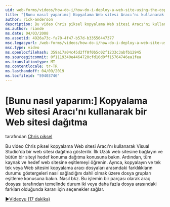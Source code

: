 ```yaml
---
uid: web-forms/videos/how-do-i/how-do-i-deploy-a-web-site-using-the-copy-web-site-tool
title: "[Bunu nasıl yaparım:] Kopyalama Web sitesi Aracı'nı kullanarak bir Web sitesi dağıtma | Microsoft Docs"
author: rick-anderson
description: Bu video Chris piksel kopyalama Web sitesi Aracı'nı kullanarak Visual Studio'da bir web sitesi dağıtma gösterilir. Uzak web sitesine bağlanma ilk bakın ve...
ms.author: riande
ms.date: 04/03/2008
ms.assetid: 4926a73c-fa70-4f47-b57d-b33556447377
msc.legacyurl: /web-forms/videos/how-do-i/how-do-i-deploy-a-web-site-using-the-copy-web-site-tool
msc.type: video
ms.openlocfilehash: 359a17a04c45d2ff0f0b5c02f1233c3abfb12945
ms.sourcegitcommit: 0f1119340e4464720cfd16d0ff15764746ea1fea
ms.translationtype: MT
ms.contentlocale: tr-TR
ms.lasthandoff: 04/09/2019
ms.locfileid: "59403746"
---
```

# <a name="how-do-i-deploy-a-web-site-using-the-copy-web-site-tool"></a>[Bunu nasıl yaparım:] Kopyalama Web sitesi Aracı'nı kullanarak bir Web sitesi dağıtma

tarafından [Chris piksel](https://twitter.com/chrispels)

Bu video Chris piksel kopyalama Web sitesi Aracı'nı kullanarak Visual Studio'da bir web sitesi dağıtma gösterilir. İlk Uzak web sitesine bağlayın ve bütün bir siteyi hedef konuma dağıtma konusuna bakın. Ardından, tüm kaynak ve hedef web sitesine eşitlemeyi öğrenin. Ayrıca, kopyalayın ve tek tek veya Web sitesini kopyalama aracı dosyaları arasındaki farklılıkların durumu göstergeleri nasıl sağladığını dahil olmak üzere dosya grupları eşitleme konusuna bakın. Nasıl bkz. Bu işlemin bir parçası olarak araç dosyası tarafından temelinde durum iki veya daha fazla dosya arasındaki farkları olduğunda kararı için seçenekler sağlar.

[&#9654;Videoyu (17 dakika)](https://channel9.msdn.com/Blogs/ASP-NET-Site-Videos/how-do-i-deploy-a-web-site-using-the-copy-web-site-tool)
